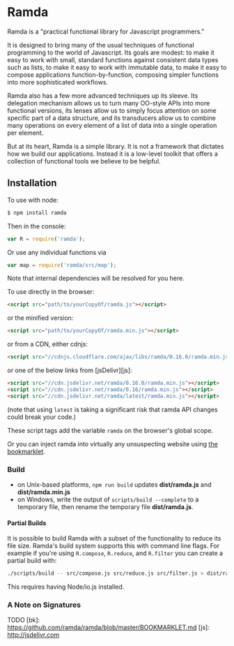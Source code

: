 Ramda
=====

Ramda is a "practical functional library for Javascript programmers."

It is designed to bring many of the usual techniques of functional programming
to the world of Javascript.  Its goals are modest: to make it easy to work with
small, standard functions against consistent data types such as lists, to make it
easy to work with immutable data, to make it easy to compose applications
function-by-function, composing simpler functions into more sophisticated workflows.

Ramda also has a few more advanced techniques up its sleeve.  Its delegation
mechanism allows us to turn many OO-style APIs into more functional versions,
its lenses allow us to simply focus attention on some specific part of a data
structure, and its transducers allow us to combine many operations on every element
of a list of data into a single operation per element.

But at its heart, Ramda is a simple library.  It is not a framework that dictates
how we build our applications.  Instead it is a low-level toolkit that offers a
collection of functional tools we believe to be helpful.


Installation
------------

To use with node:

```bash
$ npm install ramda
```

Then in the console:

```javascript
var R = require('ramda');
```

Or use any individual functions via

```javascript
var map = require('ramda/src/map');
```

Note that internal dependencies will be resolved for you here.


To use directly in the browser:

```html
<script src="path/to/yourCopyOf/ramda.js"></script>
```

or the minified version:

```html
<script src="path/to/yourCopyOf/ramda.min.js"></script>
```

or from a CDN, either cdnjs:

```html
<script src="//cdnjs.cloudflare.com/ajax/libs/ramda/0.16.0/ramda.min.js"></script>
```

or one of the below links from [jsDelivr][js]:

```html
<script src="//cdn.jsdelivr.net/ramda/0.16.0/ramda.min.js"></script>
<script src="//cdn.jsdelivr.net/ramda/0.16/ramda.min.js"></script>
<script src="//cdn.jsdelivr.net/ramda/latest/ramda.min.js"></script>
```

(note that using `latest` is taking a significant risk that ramda API changes could break
your code.)

These script tags add the variable `ramda` on the browser's global scope.

Or you can inject ramda into virtually any unsuspecting website using [the bookmarklet](bk).

### Build ###

* on Unix-based platforms, `npm run build` updates __dist/ramda.js__ and __dist/ramda.min.js__
* on Windows, write the output of `scripts/build --complete` to a temporary file, then rename the temporary file __dist/ramda.js__.

#### Partial Builds ####

It is possible to build Ramda with a subset of the functionality to reduce its file size.
Ramda's build system supports this with command line flags. For example if you're using
`R.compose`, `R.reduce`, and `R.filter` you can create a partial build with:

```bash
./scripts/build -- src/compose.js src/reduce.js src/filter.js > dist/ramda.custom.js
```

This requires having Node/io.js installed.

### A Note on Signatures ###

TODO
  [bk]: https://github.com/ramda/ramda/blob/master/BOOKMARKLET.md
  [js]: http://jsdelivr.com
